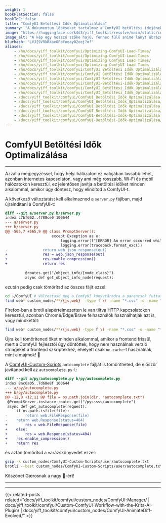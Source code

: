 ```yaml
---
weight: 1
bookFlatSection: false
bookToC: false
title: "ComfyUI Betöltési Idők Optimalizálása"
summary: "A dokumentum lépéseket tartalmaz a ComfyUI betöltési idejének optimalizálásához a szerver szkriptben történő tömörítés engedélyezésével és a fájlok gzip és brotli tömörítésével."
image: "https://huggingface.co/k4d3/yiff_toolkit/resolve/main/static/comfyui/make_it_fast.png"
image_alt: "A kép egy hosszú szőke hajú, fennec fülű anime lányt ábrázol, aki egy havas tájon fut keresztül. A jelenet nappal játszódik, az ég sötétkékből fehérbe megy át. A karakter mozgás közben van megörökítve, egyik lába a földet érinti, a másik mögötte van felemelve, mozgást sugallva. Fehér csíkok jelzik a sebességet vagy az elsuhanó szelet. Az előtérben havas foltok láthatók az egyenetlen talajon, a háttérben tűlevelű fák sziluettjei rajzolódnak ki az égen."
blurhash: "LVJ[9VRkRkaeOFofoeay02oej?of"
aliases:
    - /hu/docs/yiff_toolkit/comfyui/Optimizing-ComfyUI-Load-Times/
    - /hu/docs/yiff_toolkit/comfyui/Optimizing-ComfyUI-Load-Times
    - /hu/docs/yiff_toolkit/comfyui/Optimizing ComfyUI Load Times/
    - /hu/docs/yiff_toolkit/comfyui/Optimizing ComfyUI Load Times
    - /hu/docs/yiff_toolkit/comfyui/ComfyUI Betöltési Idők Optimalizálása
    - /hu/docs/yiff_toolkit/comfyui/ComfyUI Betöltési Idők Optimalizálása/
    - /hu/docs/yiff_toolkit/comfyui/ComfyUI-Betöltési-Idők-Optimalizálása
    - /hu/docs/yiff_toolkit/comfyui/ComfyUI-Betöltési-Idők-Optimalizálása/
    - /hu/docs/yiff_toolkit/comfyui/ComfyUI_Betöltési_Idők_Optimalizálása
    - /hu/docs/yiff_toolkit/comfyui/ComfyUI_Betöltési_Idők_Optimalizálása/
    - /docs/yiff_toolkit/comfyui/ComfyUI_Betöltési_Idők_Optimalizálása
    - /docs/yiff_toolkit/comfyui/ComfyUI_Betöltési_Idők_Optimalizálása/
    - /docs/yiff_toolkit/comfyui/ComfyUI Betöltési Idők Optimalizálása
    - /docs/yiff_toolkit/comfyui/ComfyUI Betöltési Idők Optimalizálása/
    - /docs/yiff_toolkit/comfyui/ComfyUI-Betöltési-Idők-Optimalizálása
    - /docs/yiff_toolkit/comfyui/ComfyUI-Betöltési-Idők-Optimalizálása/
---
```


<!--markdownlint-disable MD025 MD033 -->

# ComfyUI Betöltési Idők Optimalizálása

---

Azzal a megjegyzéssel, hogy helyi hálózaton ez valójában lassabb lehet, azonban internetes kapcsolaton, vagy ami még rosszabb, Wi-Fi és mobil hálózatokon keresztül, ez jelentősen javítja a betöltési időket minden alkalommal, amikor úgy döntesz, hogy elindítod a ComfyUI-t.

A következő változtatást kell alkalmaznod a `server.py` fájlban, majd újraindítani a ComfyUI-t:

```diff
diff --git a/server.py b/server.py
index c7bf662..4780ce0 100644
--- a/server.py
+++ b/server.py
@@ -565,7 +565,9 @@ class PromptServer():
                     except Exception as e:
                         logging.error(f"[ERROR] An error occurred while retrieving information for the '{x}' node.")
                         logging.error(traceback.format_exc())
-                return web.json_response(out)
+                res = web.json_response(out)
+                res.enable_compression()
+                return res
 
         @routes.get("/object_info/{node_class}")
         async def get_object_info_node(request):
```

ezután pedig csak tömörítsd az összes fájlt ezzel:

```bash
cd ~/ComfyUI # Változtasd meg a ComfyUI könyvtáradra a parancsok futtatásához.
find web* custom_nodes/**/{js,web}  -type f \( -name "*.css" -o -name "*.html" -o -name "*.js" -o -name "*.json" \) ! -name "*.gz" ! -name "*.br" ! -name "*.zst" -print0 | xargs -0 -P $(nproc) -I {} bash -c '[[ ! -f "{}.gz" ]] && gzip -k "{}"'
```

Firefox-ban a brotli alapértelmezetten le van tiltva HTTP kapcsolatokon keresztül, azonban Chrome/Edge/Brave felhasználók használhatják azt is, vagy mindkettőt:

```bash
find web* custom_nodes/**/{js,web} -type f \( -name "*.css" -o -name "*.html" -o -name "*.js" -o -name "*.json" \)  -print0 | xargs -0 -P $(nproc) -I {} bash -c '[[ ! -f "{}.br" ]] && brotli --best "{}"'
```

<!--
Egy nap az [aiohttp](https://docs.aiohttp.org/en/stable/index.html) támogatni fogja a zstd-t, és akkor talán ez is releváns lesz:

```bash
find web* custom_nodes/**/{js,web} -type f \( -name "*.css" -o -name "*.html" -o -name "*.js" -o -name "*.json" \)  -print0 | xargs -0 -P $(nproc) -I {} bash -c '[[ ! -f "{}.zst" ]] && zstd -19 -q "{}"'
```
-->

Újra kell tömörítened őket minden alkalommal, amikor a frontend frissül, mert a ComfyUI fejlesztői úgy döntöttek, hogy nem használnak verzió stringeket a frontend szkriptekhez, ehelyett csak `no-cache`-t használnak, mint a majmok! 🐺

A [ComfyUI-Custom-Scripts](/docs/yiff_toolkit/comfyui/custom_nodes/ComfyUI-Custom-Scripts/) `autocomplete` fájlját is tömörítheted, de először javítanod kell az `autocomplete.py`-t:

```diff
diff --git a/py/autocomplete.py b/py/autocomplete.py
index 8ac6a05..7d68e8f 100644
--- a/py/autocomplete.py
+++ b/py/autocomplete.py
@@ -12,8 +12,11 @@ file = os.path.join(dir, "autocomplete.txt")
 @PromptServer.instance.routes.get("/pysssss/autocomplete")
 async def get_autocomplete(request):
     if os.path.isfile(file):
-        return web.FileResponse(file)
-    return web.Response(status=404)
+        res = web.FileResponse(file)
+    else:
+        res = web.Response(status=404)
+    res.enable_compression()
+    return res
```

és aztán tömörítsd a varázskönyvedet ezzel:

```bash
gzip -k custom_nodes/ComfyUI-Custom-Scripts/user/autocomplete.txt
brotli --best custom_nodes/ComfyUI-Custom-Scripts/user/autocomplete.txt
```

Köszönet Gærosnak a nagy 🧠-ért!

---

---

{{< related-posts related="docs/yiff_toolkit/comfyui/custom_nodes/ComfyUI-Manager/ | docs/yiff_toolkit/comfyui/Custom-ComfyUI-Workflow-with-the-Krita-AI-Plugin/ | docs/yiff_toolkit/comfyui/custom_nodes/ComfyUI-AnimateDiff-Evolved/" >}}

